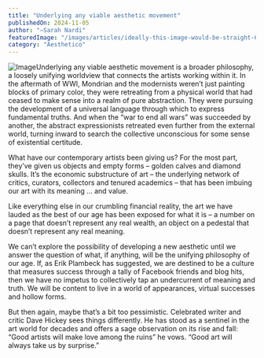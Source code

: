 ```yaml
---
title: "Underlying any viable aesthetic movement"
publishedOn: 2024-11-05
author: "—Sarah Nardi"
featuredImage: "/images/articles/ideally-this-image-would-be-straight-600x506.jpg"
category: "Aesthetico"
---
```


![Image](/images/articles/ideally-this-image-would-be-straight-600x506.jpg)Underlying any viable aesthetic movement is a broader philosophy, a loosely unifying worldview that connects the artists working within it. In the aftermath of WWI, Mondrian and the modernists weren’t just painting blocks of primary color, they were retreating from a physical world that had ceased to make sense into a realm of pure abstraction. They were pursuing the development of a universal language through which to express fundamental truths. And when the “war to end all wars” was succeeded by another, the abstract expressionists retreated even further from the external world, turning inward to search the collective unconscious for some sense of existential certitude. 

What have our contemporary artists been giving us? For the most part, they’ve given us objects and empty forms – golden calves and diamond skulls. It’s the economic substructure of art – the underlying network of critics, curators, collectors and tenured academics – that has been imbuing our art with its meaning … and value.

Like everything else in our crumbling financial reality, the art we have lauded as the best of our age has been exposed for what it is – a number on a page that doesn’t represent any real wealth, an object on a pedestal that doesn’t represent any real meaning.

We can’t explore the possibility of developing a new aesthetic until we answer the question of what, if anything, will be the unifying philosophy of our age. If, as Erik Plambeck has suggested, we are destined to be a culture that measures success through a tally of Facebook friends and blog hits, then we have no impetus to collectively tap an undercurrent of meaning and truth. We will be content to live in a world of appearances, virtual successes and hollow forms. 

But then again, maybe that’s a bit too pessimistic. Celebrated writer and critic Dave Hickey sees things differently. He has stood as a sentinel in the art world for decades and offers a sage observation on its rise and fall: “Good artists will make love among the ruins” he vows. “Good art will always take us by surprise.”

‍
